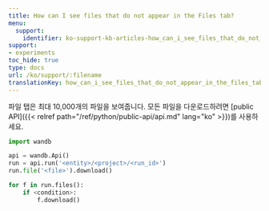 ```yaml
---
title: How can I see files that do not appear in the Files tab?
menu:
  support:
    identifier: ko-support-kb-articles-how_can_i_see_files_that_do_not_appear_in_the_files_tab
support:
- experiments
toc_hide: true
type: docs
url: /ko/support/:filename
translationKey: how_can_i_see_files_that_do_not_appear_in_the_files_tab
---
```

파일 탭은 최대 10,000개의 파일을 보여줍니다. 모든 파일을 다운로드하려면 [public API]({{< relref path="/ref/python/public-api/api.md" lang="ko" >}})를 사용하세요.

```python
import wandb

api = wandb.Api()
run = api.run('<entity>/<project>/<run_id>')
run.file('<file>').download()

for f in run.files():
    if <condition>:
        f.download()
```
